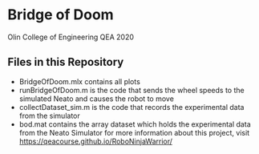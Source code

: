 # Bridge of Doom
Olin College of Engineering
QEA 2020

## Files in this Repository
* BridgeOfDoom.mlx contains all plots 
* runBridgeOfDoom.m is the code that sends the wheel speeds to the simulated Neato and causes the robot to move
* collectDataset_sim.m is the code that records the experimental data from the simulator
* bod.mat contains the array dataset which holds the experimental data from the Neato Simulator
for more information about this project, visit https://qeacourse.github.io/RoboNinjaWarrior/

